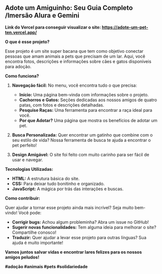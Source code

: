 ## Adote um Amiguinho: Seu Guia Completo  /Imersão Alura e Gemini

**Link do Vercel para conseguir visualizar o site: https://adote-um-pet-ten.vercel.app/**

**O que é esse projeto?**

Esse projeto é um site super bacana que tem como objetivo conectar pessoas que amam animais a pets que precisam de um lar. Aqui, você encontra fotos, descrições e informações sobre cães e gatos disponíveis para adoção.

**Como funciona?**

1. **Navegação fácil:** No menu, você encontra tudo o que precisa:
   * **Início:** Uma página bem-vinda com informações sobre o projeto.
   * **Cachorros e Gatos:** Seções dedicadas aos nossos amigos de quatro patas, com fotos e descrições detalhadas.
   * **Pesquise Raças:** Uma ferramenta para encontrar a raça ideal para você.
   * **Por que Adotar?** Uma página que mostra os benefícios de adotar um pet.

2. **Busca Personalizada:** Quer encontrar um gatinho que combine com o seu estilo de vida? Nossa ferramenta de busca te ajuda a encontrar o pet perfeito!

3. **Design Amigável:** O site foi feito com muito carinho para ser fácil de usar e navegar.

**Tecnologias Utilizadas:**

* **HTML:** A estrutura básica do site.
* **CSS:** Para deixar tudo bonitinho e organizado.
* **JavaScript:** A mágica por trás das interações e buscas.

**Como contribuir:**

Quer ajudar a tornar esse projeto ainda mais incrível? Seja muito bem-vindo! Você pode:

* **Corrigir bugs:** Achou algum probleminha? Abra um issue no GitHub!
* **Sugerir novas funcionalidades:** Tem alguma ideia para melhorar o site? Compartilhe conosco!
* **Traduzir:** Quer ajudar a levar esse projeto para outras línguas? Sua ajuda é muito importante!

**Vamos juntos salvar vidas e encontrar lares felizes para os nossos amigos peludos!** 

**#adoção #animais #pets #solidariedade**

